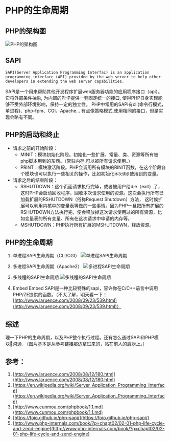 # PHP的生命周期

## PHP的架构图

![PHP的架构图](http://upload.ouliu.net/i/20180107235056ds80i.jpeg)

## SAPI

```
SAPI(Server Application Programming Interfac) is an application programming interface (API) provided by the web server to help other developers in extending the web server capabilities.
```
SAPI是一个用来帮助其他开发程序扩展web服务器功能的应用程序接口（api）。它将外部条件抽象, 为内部的PHP提供一套固定统一的接口, 使得PHP自身实现能够不受外部环境影响，保持一定的独立性。
PHP中常用的SAPI有cli(命令行模式，单进程)、php-fpm、CGI、Apache...
有点像策略模式,使用相同的接口，但是实现会略有不同。

## PHP的启动和终止

* 请求之前的开始阶段：
  * MINIT：模块初始化阶段。初始化一些扩展、常量、类、资源等所有被php脚本用到的东西。（常驻内存,可以被所有请求使用。）
  * PRINT：模块激活阶段。PHP会调用所有模块的RINIT函数，在这个阶段各个模块也可以执行一些相关的操作，比如初始化`本次请求`使用到的变量。
* 请求之后的结束阶段：
  * RSHUTDOWN：这个页面请求执行完毕，或者被用户给die（exit）了， 这时PHP会启动回收程序，回收本次请求使用的资源。这次会执行所有已加载扩展的RSHUTDOWN（俗称Request Shutdown）方法， 这时候扩展可以利用内核中的变量表等做的一些事情。因为PHP一旦把所有扩展的RSHUTDOWN方法执行完，便会释放掉这次请求使用过的所有资源，比如变量表的所有变量、所有在这次请求中申请的内存等。
  * MSHUTDOWN：PHP执行所有扩展的MSHUTDOWN，释放资源。

## PHP的生命周期

1. 单进程SAPI生命周期（CLI/CGI）
![单进程SAPI生命周期](http://www.php-internals.com/images/book/chapt02/02-01-01-cgi-lift-cycle.png)

2. 多进程SAPI生命周期（Apache2）
![多进程SAPI生命周期](http://www.php-internals.com/images/book/chapt02/02-01-02-multiprocess-life-cycle.png)

3. 多线程的SAPI生命周期
![多线程的SAPI生命周期](http://www.php-internals.com/images/book/chapt02/02-01-013-multithreaded-lift-cycle.png)

4. Embed
Embed SAPI是一种比较特殊的sapi，容许你在C/C++语言中调用PHP/ZE提供的函数。（不太了解，明天看一下！[http://www.laruence.com/2008/09/23/539.html](http://www.laruence.com/2008/09/23/539.html)）

## 综述
理一下PHP的生命周期，以及PHP整个执行过程。还有怎么通过SAPI和PHP模块沟通.
（图片基本是从参考链接那边拿过来的，站在前人的肩膀上。）
## 参考：

1. [http://www.laruence.com/2008/08/12/180.html](http://www.laruence.com/2008/08/12/180.html)
2. [https://en.wikipedia.org/wiki/Server_Application_Programming_Interface](https://en.wikipedia.org/wiki/Server_Application_Programming_Interface)
3. [http://www.cunmou.com/phpbook/1.1.md](http://www.cunmou.com/phpbook/1.1.md)
4. [https://foio.github.io/php-sapi/](https://foio.github.io/php-sapi/)
5. [http://www.php-internals.com/book/?p=chapt02/02-01-php-life-cycle-and-zend-engine](http://www.php-internals.com/book/?p=chapt02/02-01-php-life-cycle-and-zend-engine)
